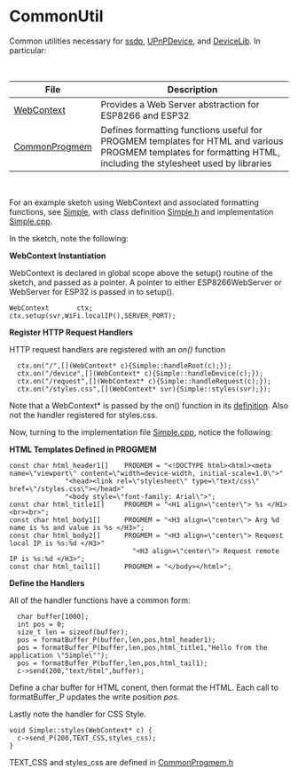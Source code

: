 # CommonUtil
Common utilities necessary for [ssdp](https://github.com/dltoth/ssdp/), [UPnPDevice](https://github.com/dltoth/UPnPDevice/), and [DeviceLib](https://github.com/dltoth/DeviceLib/). In particular:

&nbsp;

|File|Description|
|---|---|
|[WebContext](https://github.com/dltoth/CommonUtil/blob/main/src/WebContext.h)|Provides a Web Server abstraction for ESP8266 and ESP32|
|[CommonProgmem](https://github.com/dltoth/CommonUtil/blob/main/src/CommonProgmem.h)|Defines formatting functions useful for PROGMEM templates for HTML and various PROGMEM templates for formatting HTML, including the stylesheet used by libraries|

&nbsp;

For an example sketch using WebContext and associated formatting functions, see [Simple](https://github.com/dltoth/CommonUtil/blob/main/examples/Simple/Simple.ino), with class definition [Simple.h](https://github.com/dltoth/CommonUtil/blob/main/examples/Simple/Simple.h) and implementation [Simple.cpp](https://github.com/dltoth/CommonUtil/blob/main/examples/Simple/Simple.cpp).

In the sketch, note the following:

**WebContext Instantiation**

WebContext is declared in global scope above the setup() routine of the sketch, and passed as a pointer. A pointer to either ESP8266WebServer or WebServer for ESP32 is passed in to setup().

```
WebContext       ctx;
ctx.setup(svr,WiFi.localIP(),SERVER_PORT);
```
**Register HTTP Request Handlers**

HTTP request handlers are registered with an *on()* function

```
  ctx.on("/",[](WebContext* c){Simple::handleRoot(c);});
  ctx.on("/device",[](WebContext* c){Simple::handleDevice(c);});
  ctx.on("/request",[](WebContext* c){Simple::handleRequest(c);});
  ctx.on("/styles.css",[](WebContext* svr){Simple::styles(svr);});
```

Note that a WebContext* is passed by the on() function in its [definition](https://github.com/dltoth/CommonUtil/blob/main/src/WebContext.h). Also not the handler registered for styles.css.

Now, turning to the implementation file [Simple.cpp](https://github.com/dltoth/CommonUtil/blob/main/examples/Simple/Simple.cpp), notice the following:

**HTML Templates Defined in PROGMEM**

```
const char html_header1[]    PROGMEM = "<!DOCTYPE html><html><meta name=\"viewport\" content=\"width=device-width, initial-scale=1.0\">"
              "<head><link rel=\"stylesheet\" type=\"text/css\" href=\"/styles.css\"></head>"
              "<body style=\"font-family: Arial\">";
const char html_title1[]     PROGMEM = "<H1 align=\"center\"> %s </H1><br><br>";
const char html_body1[]      PROGMEM = "<H3 align=\"center\"> Arg %d name is %s and value is %s </H3>";
const char html_body2[]      PROGMEM = "<H3 align=\"center\"> Request local IP is %s:%d </H3>"
                               "<H3 align=\"center\"> Request remote IP is %s:%d </H3>";
const char html_tail1[]      PROGMEM = "</body></html>";
```

**Define the Handlers**

All of the handler functions have a common form:

```
  char buffer[1000];
  int pos = 0;
  size_t len = sizeof(buffer);
  pos = formatBuffer_P(buffer,len,pos,html_header1);
  pos = formatBuffer_P(buffer,len,pos,html_title1,"Hello from the application \"Simple\"");
  pos = formatBuffer_P(buffer,len,pos,html_tail1);
  c->send(200,"text/html",buffer);
```

Define a char buffer for HTML conent, then format the HTML. Each call to formatBuffer_P updates the write position *pos*.

Lastly note the handler for CSS Style.

```
void Simple::styles(WebContext* c) {
  c->send_P(200,TEXT_CSS,styles_css);
}
```
TEXT_CSS and styles_css are defined in [CommonProgmem.h](https://github.com/dltoth/CommonUtil/blob/main/src/CommonProgmem.h)
